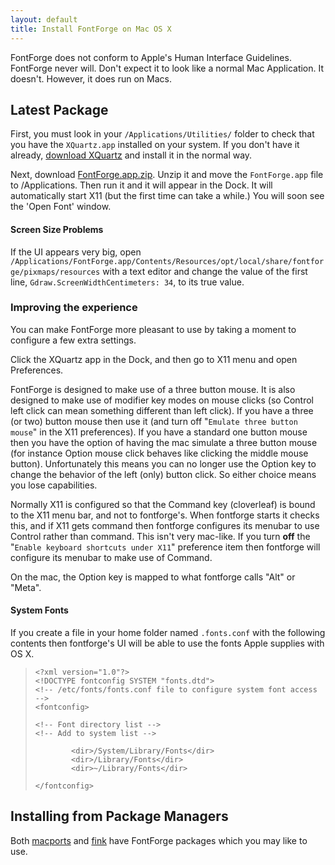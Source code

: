 ```yaml
---
layout: default
title: Install FontForge on Mac OS X
---
```


FontForge does not conform to Apple's Human Interface Guidelines.
FontForge never will. Don't expect it to look like a normal Mac
Application. It doesn't. However, it does run on Macs.

Latest Package
---------------

First, you must look in your `/Applications/Utilities/` folder to check that 
you have the `XQuartz.app` installed on your system.
If you don't have it already, 
[download XQuartz](http://xquartz.macosforge.org) and install it in the normal way.

Next, download 
[FontForge.app.zip](http://fuuko.libferris.com/osx/packages/v13/MacFontForgeBundledApp.zip). 
Unzip it and move the `FontForge.app` file to /Applications. 
Then run it and it will appear in the Dock. It will automatically
start X11 (but the first time can take a while.) You will soon see 
the 'Open Font' window.

#### Screen Size Problems

If the UI appears very big, open 
`/Applications/FontForge.app/Contents/Resources/opt/local/share/fontforge/pixmaps/resources` 
with a text editor and change the value of the first line, 
`Gdraw.ScreenWidthCentimeters: 34`, to its true value.

### Improving the experience

You can make FontForge more pleasant to use by taking a moment to configure a few extra settings.

Click the XQuartz app in the Dock, and then go to X11 menu and open Preferences.

FontForge is designed to make use of a three button mouse. It is also
designed to make use of modifier key modes on mouse clicks (so Control
left click can mean something different than left click). If you have a
three (or two) button mouse then use it (and turn off
"`Emulate three button   mouse`" in the X11 preferences). If you have a
standard one button mouse then you have the option of having the mac
simulate a three button mouse (for instance Option mouse click behaves
like clicking the middle mouse button). Unfortunately this means you can
no longer use the Option key to change the behavior of the left (only)
button click. So either choice means you lose capabilities.

Normally X11 is configured so that the Command key (cloverleaf) is bound
to the X11 menu bar, and not to fontforge's. When fontforge starts it
checks this, and if X11 gets command then fontforge configures its
menubar to use Control rather than command. This isn't very mac-like. If
you turn **off** the "`Enable keyboard shortcuts under X11`" preference
item then fontforge will configure its menubar to make use of Command.

On the mac, the Option key is mapped to what fontforge calls "Alt" or
"Meta".

#### System Fonts

If you create a file in your home folder named `.fonts.conf` with the
following contents then fontforge's UI will be able to use the fonts 
Apple supplies with OS X.

>     <?xml version="1.0"?>
>     <!DOCTYPE fontconfig SYSTEM "fonts.dtd">
>     <!-- /etc/fonts/fonts.conf file to configure system font access -->
>     <fontconfig>
>
>     <!-- Font directory list -->
>     <!-- Add to system list -->
>
>             <dir>/System/Library/Fonts</dir>
>             <dir>/Library/Fonts</dir>
>             <dir>~/Library/Fonts</dir>
>
>     </fontconfig>

## Installing from Package Managers

Both
[macports](http://www.macports.org/) and
[fink](http://www.finkproject.org/) have FontForge packages
which you may like to use.
